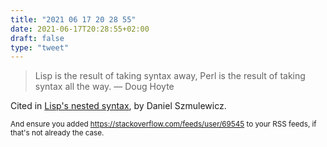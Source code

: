 ```yaml
---
title: "2021 06 17 20 28 55"
date: 2021-06-17T20:28:55+02:00
draft: false
type: "tweet"
---
```

> Lisp is the result of taking syntax away, Perl is the result of taking syntax all the way. — Doug Hoyte

Cited in [Lisp's nested syntax](https://danielsz.github.io/blog/deft-20.html), by Daniel Szmulewicz.

<small>And ensure you added <https://stackoverflow.com/feeds/user/69545> to your RSS feeds, if that's not already the case.</small>
